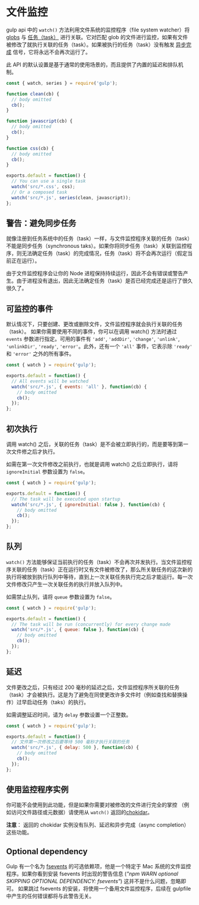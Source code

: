<!-- front-matter
id: watching-files
title: 文件监控
hide_title: true
sidebar_label: 文件监控
-->

# 文件监控

gulp api 中的 `watch()` 方法利用文件系统的监控程序（file system watcher）将 [globs][globs-docs] 与 [任务（task）][creating-tasks-docs] 进行关联。它对匹配 glob 的文件进行监控，如果有文件被修改了就执行关联的任务（task）。如果被执行的任务（task）没有触发 [异步完成][async-completion-doc] 信号，它将永远不会再次运行了。

此 API 的默认设置是基于通常的使用场景的，而且提供了内置的延迟和排队机制。

```js
const { watch, series } = require('gulp');

function clean(cb) {
  // body omitted
  cb();
}

function javascript(cb) {
  // body omitted
  cb();
}

function css(cb) {
  // body omitted
  cb();
}

exports.default = function() {
  // You can use a single task
  watch('src/*.css', css);
  // Or a composed task
  watch('src/*.js', series(clean, javascript));
};
```


## 警告：避免同步任务

就像注册到任务系统中的任务（task）一样，与文件监控程序关联的任务（task）不能是同步任务（synchronous taks）。如果你将同步任务（task）关联到监控程序，则无法确定任务（task）的完成情况，任务（task）将不会再次运行（假定当前正在运行）。

由于文件监控程序会让你的 Node 进程保持持续运行，因此不会有错误或警告产生。由于进程没有退出，因此无法确定任务（task）是否已经完成还是运行了很久很久了。

## 可监控的事件

默认情况下，只要创建、更改或删除文件，文件监控程序就会执行关联的任务（task）。 如果你需要使用不同的事件，你可以在调用 watch() 方法时通过 `events` 参数进行指定。可用的事件有 `'add'`, `'addDir'`, `'change'`, `'unlink'`, `'unlinkDir'`, `'ready'`, `'error'`。此外，还有一个 `'all'` 事件，它表示除 `'ready'` 和 `'error'` 之外的所有事件。

```js
const { watch } = require('gulp');

exports.default = function() {
  // All events will be watched
  watch('src/*.js', { events: 'all' }, function(cb) {
    // body omitted
    cb();
  });
};
```

## 初次执行

调用 watch() 之后，关联的任务（task）是不会被立即执行的，而是要等到第一次文件修之后才执行。

如需在第一次文件修改之前执行，也就是调用 watch() 之后立即执行，请将 `ignoreInitial` 参数设置为 `false`。

```js
const { watch } = require('gulp');

exports.default = function() {
  // The task will be executed upon startup
  watch('src/*.js', { ignoreInitial: false }, function(cb) {
    // body omitted
    cb();
  });
};
```

## 队列

`watch()` 方法能够保证当前执行的任务（task）不会再次并发执行。当文件监控程序关联的任务（task）正在运行时又有文件被修改了，那么所关联任务的这次新的执行将被放到执行队列中等待，直到上一次关联任务执行完之后才能运行。每一次文件修改只产生一次关联任务的执行并放入队列中。

如需禁止队列，请将 `queue` 参数设置为 `false`。

```js
const { watch } = require('gulp');

exports.default = function() {
  // The task will be run (concurrently) for every change made
  watch('src/*.js', { queue: false }, function(cb) {
    // body omitted
    cb();
  });
};
```


## 延迟

文件更改之后，只有经过 200 毫秒的延迟之后，文件监控程序所关联的任务（task）才会被执行。这是为了避免在同使更改许多文件时（例如查找和替换操作）过早启动任务（taks）的执行。

如需调整延迟时间，请为 `delay` 参数设置一个正整数。

```js
const { watch } = require('gulp');

exports.default = function() {
  // 文件第一次修改之后要等待 500 毫秒才执行关联的任务
  watch('src/*.js', { delay: 500 }, function(cb) {
    // body omitted
    cb();
  });
};
```

## 使用监控程序实例


你可能不会使用到此功能，但是如果你需要对被修改的文件进行完全的掌控 （例如访问文件路径或元数据）请使用从 `watch()` 返回的[chokidar][chokidar-module-package]。

__注意__： 返回的 chokidar 实例没有队列、延迟和异步完成（async completion）这些功能。

## Optional dependency

Gulp 有一个名为 [fsevents][fsevents-package] 的可选依赖项，他是一个特定于 Mac 系统的文件监控程序。如果你看到安装 fsevents 时出现的警告信息 (_"npm WARN optional SKIPPING OPTIONAL DEPENDENCY: fsevents"_) 这并不是什么问题，忽略即可。 如果跳过 fsevents 的安装，将使用一个备用文件监控程序，后续在 gulpfile 中产生的任何错误都将与此警告无关。

[globs-docs]: ../getting-started/6-explaining-globs.md
[creating-tasks-docs]: ../getting-started/3-creating-tasks.md
[async-completion-doc]: ../getting-started/4-async-completion.md
[chokidar-module-package]: https://www.npmjs.com/package/chokidar
[fsevents-package]: https://www.npmjs.com/package/fsevents
